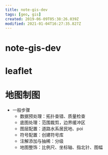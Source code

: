 ```yaml
---
title: note-gis-dev
tags: [geo, gis]
created: 2019-06-09T05:38:26.039Z
modified: 2021-01-04T16:27:35.827Z
---
```


# note-gis-dev

# leaflet

# 地图制图

- 一般步骤
  - 数据预处理：拓扑查错、质量检查
  - 底图处理：范围裁剪，边界缓冲区
  - 图层配置：道路水系居民地、poi
  - 符号配置：创建符号库
  - 注解添加与抽稀：分级
  - 地图整饰：比例尺、坐标轴、指北针、图幅
